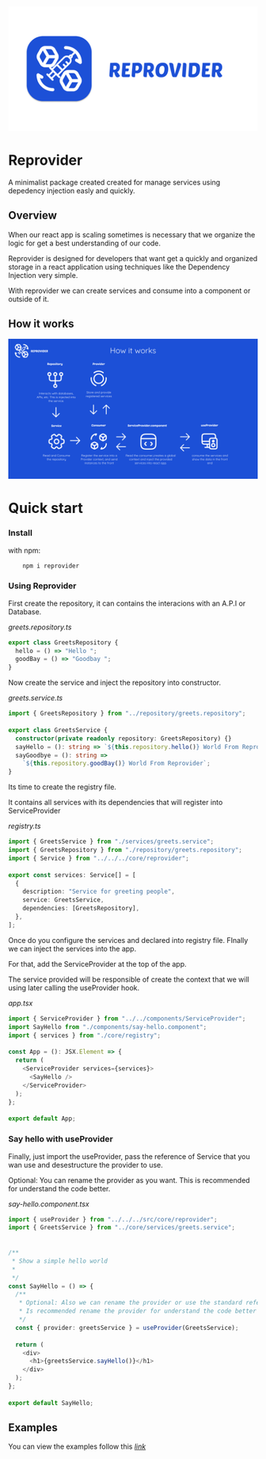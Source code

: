 ![Texto alternativo](./logo.png)

# Reprovider

A minimalist package created created for manage services using depedency injection easly and quickly.

## Overview

When our react app is scaling sometimes is necessary that we organize the logic for get a best understanding of our code.

Reprovider is designed for developers that want get a quickly and organized storage in a react application using techniques like the Dependency Injection very simple.

With reprovider we can create services and consume into a component or outside of it.

## How it works

![Texto alternativo](./how-it-works.png)

# Quick start

### Install

with npm:

```powershell
    npm i reprovider
```

### Using Reprovider

First create the repository, it can contains the interacions with an A.P.I or Database.

_greets.repository.ts_

```typescript
export class GreetsRepository {
  hello = () => "Hello ";
  goodBay = () => "Goodbay ";
}
```

Now create the service and inject the repository into constructor.

_greets.service.ts_

```typescript
import { GreetsRepository } from "../repository/greets.repository";

export class GreetsService {
  constructor(private readonly repository: GreetsRepository) {}
  sayHello = (): string => `${this.repository.hello()} World From Reprovider`;
  sayGoodbye = (): string =>
    `${this.repository.goodBay()} World From Reprovider`;
}
```

Its time to create the registry file. 

It contains all services with its dependencies that will register into ServiceProvider

_registry.ts_

```typescript
import { GreetsService } from "./services/greets.service";
import { GreetsRepository } from "./repository/greets.repository";
import { Service } from "../../../core/reprovider";

export const services: Service[] = [
  {
    description: "Service for greeting people",
    service: GreetsService,
    dependencies: [GreetsRepository],
  },
];
```

Once do you configure the services and declared into registry file. FInally we can inject the services into the app.

For that, add the ServiceProvider at the top of the app.

The service provided will be responsible of create the context that we will using later calling the useProvider hook.


_app.tsx_

```typescript
import { ServiceProvider } from "../../components/ServiceProvider";
import SayHello from "./components/say-hello.component";
import { services } from "./core/registry";

const App = (): JSX.Element => {
  return (
    <ServiceProvider services={services}>
      <SayHello />
    </ServiceProvider>
  );
};

export default App;
```


### Say hello with useProvider


Finally, just import the useProvider, pass the reference of Service that you wan use and desestructure the provider to use.

Optional: You can rename the provider as you want. This is recommended for understand the code better.


_say-hello.component.tsx_

```typescript
import { useProvider } from "../../../src/core/reprovider";
import { GreetsService } from "../core/services/greets.service";


/**
 * Show a simple hello world
 *
 */
const SayHello = () => {
  /**
   * Optional: Also we can rename the provider or use the standard reference.
   * Is recommended rename the provider for understand the code better
   */
  const { provider: greetsService } = useProvider(GreetsService);

  return (
    <div>
      <h1>{greetsService.sayHello()}</h1>
    </div>
  );
};

export default SayHello;
```



## Examples

You can view the examples follow this  *[link](https://github.com/Lopez15-Hub/reprovider/tree/master/examples)*
